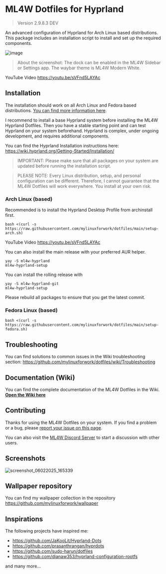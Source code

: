 # ML4W Dotfiles for Hyprland
> Version 2.9.8.3 DEV

An advanced configuration of Hyprland for Arch Linux based distributions. This package includes an installation script to install and set up the required components.

![image](https://github.com/user-attachments/assets/c1af2d8a-142b-4285-9b63-92862a7868c5)

> About the screenshot: The dock can be enabled in the ML4W Sidebar or Settings app. The waybar theme is ML4W Modern White.

YouTube Video https://youtu.be/sVFnd5LAYAc

## Installation

The installation should work on all Arch Linux and Fedora based distributions. [You can find more information here](https://github.com/mylinuxforwork/dotfiles/wiki).

I recommend to install a base Hyprland system before installing the ML4W Hyprland Dotfiles. Then you have a stable starting point and can test Hyprland on your system beforehand. Hyprland is complex, under ongoing development, and requires additional components.

You can find the Hyprland Installation instructions here: https://wiki.hyprland.org/Getting-Started/Installation/

> IMPORTANT: Please make sure that all packages on your system are updated before running the installation script.

> PLEASE NOTE: Every Linux distribution, setup, and personal configuration can be different. Therefore, I cannot guarantee that the ML4W Dotfiles will work everywhere. You install at your own risk.

### Arch Linux (based)

Recommended is to install the Hyprland Desktop Profile from archinstall first.

```shell
bash <(curl -s https://raw.githubusercontent.com/mylinuxforwork/dotfiles/main/setup-arch.sh)
```

YouTube Video https://youtu.be/sVFnd5LAYAc

You can also install the main release with your preferred AUR helper.

```shell
yay -S ml4w-hyprland
ml4w-hyprland-setup
```

You can install the rolling release with

```shell
yay -S ml4w-hyprland-git
ml4w-hyprland-setup
```

Please rebuild all packages to ensure that you get the latest commit.

### Fedora Linux (based)

```shell
bash <(curl -s https://raw.githubusercontent.com/mylinuxforwork/dotfiles/main/setup-fedora.sh)
```

## Troubleshooting

You can find solutions to common issues in the Wiki troubleshooting section: https://github.com/mylinuxforwork/dotfiles/wiki/Troubleshooting

## Documentation (Wiki)

You can find the complete documentation of the ML4W Dotfiles in the Wiki. <b>[Open the Wiki here](https://github.com/mylinuxforwork/dotfiles/wiki)</b>

## Contributing

Thanks for using the ML4W Dotfiles on your system. If you find a problem or a bug, please [report your issue on this page](https://github.com/mylinuxforwork/dotfiles/issues).

You can also visit the [ML4W Discord Server](https://discord.gg/c4fJK7Za3g) to start a discussion with other users.

## Screenshots

![screenshot_06022025_165339](https://github.com/user-attachments/assets/2d281632-762f-465c-99e2-6933f1507cac)

## Wallpaper repository

You can find my wallpaper collection in the repository https://github.com/mylinuxforwork/wallpaper

## Inspirations

The following projects have inspired me:

- https://github.com/JaKooLit/Hyprland-Dots
- https://github.com/prasanthrangan/hyprdots
- https://github.com/sudo-harun/dotfiles
- https://github.com/dianaw353/hyprland-configuration-rootfs

and many more...
